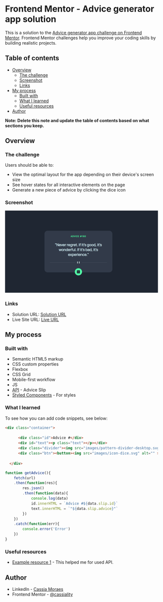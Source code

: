 # Frontend Mentor - Advice generator app solution

This is a solution to the [Advice generator app challenge on Frontend Mentor](https://www.frontendmentor.io/challenges/advice-generator-app-QdUG-13db). Frontend Mentor challenges help you improve your coding skills by building realistic projects.

## Table of contents

- [Overview](#overview)
  - [The challenge](#the-challenge)
  - [Screenshot](#screenshot)
  - [Links](#links)
- [My process](#my-process)
  - [Built with](#built-with)
  - [What I learned](#what-i-learned)
  - [Useful resources](#useful-resources)
- [Author](#author)

**Note: Delete this note and update the table of contents based on what sections you keep.**

## Overview

### The challenge

Users should be able to:

- View the optimal layout for the app depending on their device's screen size
- See hover states for all interactive elements on the page
- Generate a new piece of advice by clicking the dice icon

### Screenshot

![](./desktop.PNG)

### Links

- Solution URL: [Solution URL](https://github.com/cassiamoraes/Advice-Generator-App)
- Live Site URL: [Live URL](https://cassiamoraes.github.io/Advice-Generator-App/)

## My process

### Built with

- Semantic HTML5 markup
- CSS custom properties
- Flexbox
- CSS Grid
- Mobile-first workflow
- JS
- [API](https://api.adviceslip.com/#object-slip) - Advice Slip
- [Styled Components](https://styled-components.com/) - For styles

### What I learned

To see how you can add code snippets, see below:

```html
<div class="container">

      <div class="id">Advice #</div>
      <div id="text"><p class="text"></p></div>
      <div class="divider"><img src="images/pattern-divider-desktop.svg" alt="" class="divider"></div>
      <div class="btn"><button><img src="images/icon-dice.svg" alt="" ></button></div>

  </div>
```
```js
function getAdvice(){
    fetch(url)
    .then(function(res){
        res.json()
        .then(function(data){
            console.log(data)
            id.innerHTML = `Advice #${data.slip.id}`
            text.innerHTML = `"${data.slip.advice}"`
        })
    })
    .catch(function(err){
        console.error('Error')
    })
}
```

### Useful resources

- [Example resource 1](https://medium.com/bruno-pulis/usando-fetch-api-ad0650f13a25) - This helped me for used API.

## Author

- LinkedIn - [Cassia Moraes](https://www.linkedin.com/in/cassia-moraes-797797139)
- Frontend Mentor - [@cassiality](https://www.frontendmentor.io/profile/cassiality)
